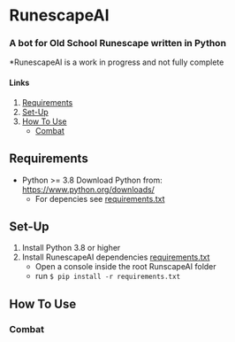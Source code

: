 # RunescapeAI
### A bot for Old School Runescape written in Python
*RunescapeAI is a work in progress and not fully complete

#### Links
1. [Requirements](#Requirements)
2. [Set-Up](#Set-Up)
3. [How To Use](#How-To-Use)
   * [Combat](#Combat)

## Requirements

+ Python >= 3.8 
Download Python from: <https://www.python.org/downloads/>
   * For depencies see [requirements.txt](/requirements.txt)

## Set-Up
1. Install Python 3.8 or higher 
2. Install RunescapeAI dependencies [requirements.txt](/requirements.txt)
    * Open a console inside the root RunscapeAI folder
    * run ```$ pip install -r requirements.txt```


## How To Use
### Combat
